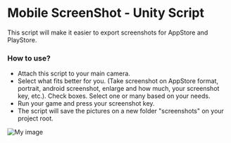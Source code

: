 # Mobile ScreenShot - Unity Script

This script will make it easier to export screenshots for AppStore and PlayStore.

### How to use?

* Attach this script to your main camera.
* Select what fits better for you. (Take screenshot on AppStore format, portrait, android screenshot, enlarge and how much, your screenshot key, etc.). Check boxes. Select one or many based on your needs.
* Run your game and press your screenshot key.
* The script will save the pictures on a new folder "screenshots" on your project root.




![My image](http://i.imgur.com/RfJT5JP.png)
